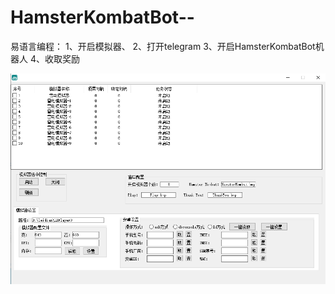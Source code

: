 # HamsterKombatBot--

易语言编程：
1、开启模拟器、
2、打开telegram
3、开启HamsterKombatBot机器人
4、收取奖励

<img src="易语言总控.png">
